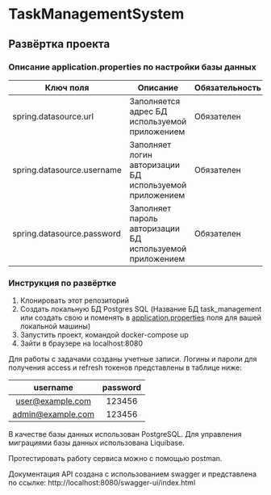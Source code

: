 # TaskManagementSystem

## Развёртка проекта

### Описание application.properties по настройки базы данных

| Ключ поля                                        | Описание                                                                       | Обязательность |
|--------------------------------------------------|--------------------------------------------------------------------------------|----------------|
| spring.datasource.url                            | Заполняется адрес БД используемой приложением                                  | Обязателен     |
| spring.datasource.username                       | Заполняет логин авторизации БД используемой приложением                        | Обязателен     |
| spring.datasource.password                       | Заполняет пароль авторизации БД используемой приложением                       | Обязателен     |
### Инструкция по развёртке

1) Клонировать этот репозиторий
2) Создать локальную БД Postgres SQL (Название БД task_management 
или создать свою и поменять в [application.properties](src%2Fmain%2Fresources%2Fapplication.properties) поля для вашей локальной машины)
3) Запустить проект, командой docker-compose up
4) Зайти в браузере на localhost:8080

Для работы с задачами созданы учетные записи. Логины и пароли для получения access и refresh токенов представлены в таблице ниже:

|     username      | password |
|:-----------------:|:--------:|
| user@example.com  |  123456  |
| admin@example.com |  123456  |


В качестве базы данных использован PostgreSQL.
Для управления миграциями базы данных использована Liquibase.

Протестировать работу сервиса можно с помощью postman.

Документация API создана с использованием swagger и представлена по ссылке: http://localhost:8080/swagger-ui/index.html